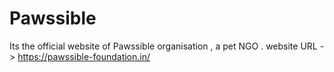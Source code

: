 # Pawssible

Its the official website of Pawssible organisation , a pet NGO . 
website URL -> https://pawssible-foundation.in/

